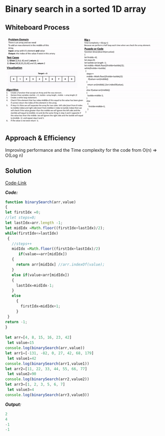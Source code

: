 # Binary search in a sorted 1D array

## **Whiteboard Process**

![White-Borad](img/binary-search.gif)

## **Approach & Efficiency**
Improving performance and the Time complexity for the code from O(n) => O(Log n)

## **Solution**

[Code-Link](https://replit.com/@Malek-SHSH/binarySearch#index.js)

***Code:***
 ```javascript
 function binarySearch(arr,value)
{
let firstIdx =0;
//let steps=0;
let lastIdx=arr.length -1;
let midIdx =Math.floor((firstIdx+lastIdx)/2);
while(firstIdx<=lastIdx)
  {
    //steps++
    midIdx =Math.floor((firstIdx+lastIdx)/2)
       if(value==arr[midIdx])
    {
      return arr[midIdx] //arr.indexOf(value);
    }
    else if(value<arr[midIdx])
    {
      lastIdx=midIdx-1;
    }
    else
      {
        firstIdx=midIdx+1;
      }
  }
return -1;
}

let arr=[4, 8, 15, 16, 23, 42]
  let value=15
console.log(binarySearch(arr,value))
let arr1=[-131, -82, 0, 27, 42, 68, 179]
  let value1=42
console.log(binarySearch(arr1,value1))
let arr2=[11, 22, 33, 44, 55, 66, 77]
  let value2=90
console.log(binarySearch(arr2,value2))
let arr3=[1, 2, 3, 5, 6, 7]
  let value3=4
console.log(binarySearch(arr3,value3))

 ```

 ***Output:***
````javascript
2
4
-1
-1
````
